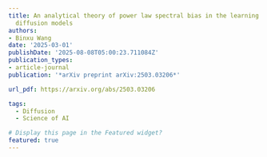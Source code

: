 ```yaml
---
title: An analytical theory of power law spectral bias in the learning dynamics of
  diffusion models
authors:
- Binxu Wang
date: '2025-03-01'
publishDate: '2025-08-08T05:00:23.711084Z'
publication_types:
- article-journal
publication: '*arXiv preprint arXiv:2503.03206*'

url_pdf: https://arxiv.org/abs/2503.03206

tags:
  - Diffusion
  - Science of AI

# Display this page in the Featured widget?
featured: true
---
```

